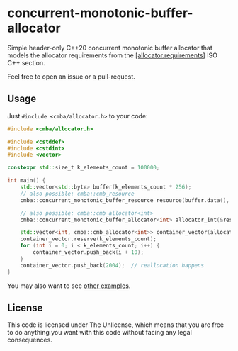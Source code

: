 # concurrent-monotonic-buffer-allocator
Simple header-only C++20 concurrent monotonic buffer allocator that models the allocator requirements from the [[allocator.requirements]](https://eel.is/c++draft/allocator.requirements) ISO C++ section.

Feel free to open an issue or a pull-request.

## Usage

Just `#include <cmba/allocator.h>` to your code:

```c++
#include <cmba/allocator.h>

#include <cstddef>
#include <cstdint>
#include <vector>

constexpr std::size_t k_elements_count = 100000;

int main() {
    std::vector<std::byte> buffer(k_elements_count * 256);
    // also possible: cmba::cmb_resource
    cmba::concurrent_monotonic_buffer_resource resource(buffer.data(), buffer.size());

    // also possible: cmba::cmb_allocator<int>
    cmba::concurrent_monotonic_buffer_allocator<int> allocator_int(&resource);

    std::vector<int, cmba::cmb_allocator<int>> container_vector(allocator_int);
    container_vector.reserve(k_elements_count);
    for (int i = 0; i < k_elements_count; i++) {
        container_vector.push_back(i + 10);
    }
    container_vector.push_back(2004);  // reallocation happens
}
```

You may also want to see [other examples](https://github.com/blonded04/concurrent-monotonic-buffer-allocator/blob/master/example.cpp).

## License
This code is licensed under The Unlicense, which means that you are free to do anything you want with this code without facing any legal consequences.
